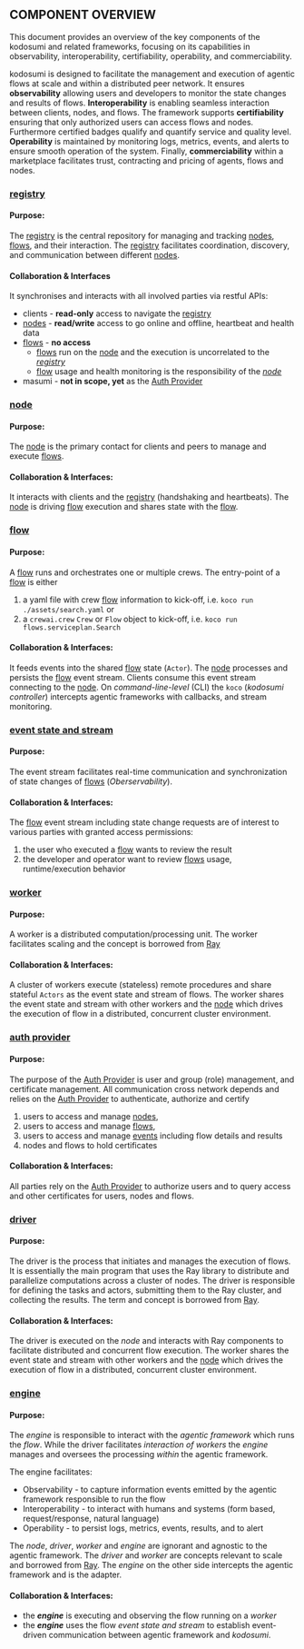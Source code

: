 ## COMPONENT OVERVIEW

This document provides an overview of the key components of the kodosumi and related frameworks, focusing on its capabilities in observability, interoperability, certifiability, operability, and commerciability. 

kodosumi is designed to facilitate the management and execution of agentic flows at scale and within a distributed peer network. It ensures **observability** allowing users and developers to monitor the state changes and results of flows. **Interoperability** is enabling seamless interaction between clients, nodes, and flows. The framework supports **certifiability** ensuring that only authorized users can access flows and nodes. Furthermore certified badges qualify and quantify service and quality level. **Operability** is maintained by monitoring logs, metrics, events, and alerts to ensure smooth operation of the system. Finally, **commerciability** within a marketplace facilitates trust, contracting and pricing of agents, flows and nodes.

### [registry](./Registry.md)

#### Purpose:

The [registry](./Registry.md) is the central repository for managing and tracking [nodes](./Nodes.md), [flows](./Flows.md), and their interaction. The [registry](./Registry.md) facilitates coordination, discovery, and communication between different [nodes](./Nodes.md). 

#### Collaboration & Interfaces

It synchronises and interacts with all involved parties via restful APIs:
* clients - **read-only** access to navigate the [registry](./Registry.md)
* [nodes](./Nodes.md) - **read/write** access to go online and offline, heartbeat and health data
* [flows](./Flows.md) - **no access** 
    * [flows](./Flows.md) run on the [node](./Nodes.md) and the execution is uncorrelated to the _[registry](./Registry.md)_
    * [flow](./Flows.md) usage and health monitoring is the responsibility of the _[node](./Nodes.md)_
* masumi - **not in scope, yet**  as the [Auth Provider](./Authentication.md)

### [node](./Nodes.md)

#### Purpose:

The [node](./Nodes.md) is the primary contact for clients and peers to manage and execute [flows](./Flows.md). 

#### Collaboration & Interfaces:

It interacts with clients and the [registry](./Registry.md) (handshaking and heartbeats). The [node](./Nodes.md) is driving [flow](./Flows.md) execution and shares state with the [flow](./Flows.md).

### [flow](./Flows.md)

#### Purpose:

A [flow](./Flows.md) runs and orchestrates one or multiple crews. The entry-point of a [flow](./Flows.md) is either
1) a yaml file with crew [flow](./Flows.md) information to kick-off, i.e. `koco run ./assets/search.yaml` or
2) a `crewai.crew` `Crew` or `Flow` object to kick-off, i.e. `koco run flows.serviceplan.Search`

#### Collaboration & Interfaces:

It feeds events into the shared [flow](./Flows.md) state (`Actor`). The [node](./Nodes.md) processes and persists the [flow](./Flows.md) event stream. Clients consume this event stream connecting to the [node](./Nodes.md). On _command-line-level_ (CLI) the `koco` (_kodosumi controller_) intercepts agentic frameworks with callbacks, and stream monitoring.

### [event state and stream](./Events.md)

#### Purpose:

The event stream facilitates real-time communication and synchronization of state changes of [flows](./Flows.md) (_Oberservability_).

#### Collaboration & Interfaces:

The [flow](./Flows.md) event stream including state change requests are of interest to various parties with granted access permissions:
1) the user who executed a [flow](./Flows.md) wants to review the result 
2) the developer and operator want to review [flows](./Flow.md) usage, runtime/execution behavior

### [worker](https://docs.ray.io/en/latest/ray-references/glossary.html#term-Worker-process-worker)

#### Purpose:

A worker is a distributed computation/processing unit. The worker facilitates scaling and the concept is borrowed from [Ray](http://www.ray.io)

#### Collaboration & Interfaces:

A cluster of workers execute (stateless) remote procedures and share stateful `Actors` as the event state and stream of flows. The worker shares the event state and stream with other workers and the [node](./Nodes.md) which drives the execution of flow in a distributed, concurrent cluster environment.

### [auth provider](./Authentication.md)

#### Purpose:

The purpose of the [Auth Provider](./Authentication.md) is user and group (role) management, and certificate management. All communication cross network depends and relies on the [Auth Provider](./Authentication.md) to authenticate, authorize and certify

1) users to access and manage [nodes](./Nodes.md),
2) users to access and manage [flows](./Flows.md), 
3) users to access and manage [events](./Events.md) including flow details and results
4) nodes and flows to hold certificates

#### Collaboration & Interfaces:

All parties rely on the [Auth Provider](./Authentication.md) to authorize users and to query access and other certificates for users, nodes and flows.

### [driver](https://docs.ray.io/en/latest/ray-references/glossary.html#term-Driver)

#### Purpose:

The driver is the process that initiates and manages the execution of flows. It is essentially the main program that uses the Ray library to distribute and parallelize computations across a cluster of nodes. The driver is responsible for defining the tasks and actors, submitting them to the Ray cluster, and collecting the results. The term and concept is borrowed from [Ray](http://www.ray.io).

#### Collaboration & Interfaces:

The driver is executed on the _node_ and interacts with Ray components to facilitate distributed and concurrent flow execution. The worker shares the event state and stream with other workers and the [node](./Nodes.md) which drives the execution of flow in a distributed, concurrent cluster environment.

### [engine](./Flows.md#flow-gateway-interface)

#### Purpose:

The _engine_ is responsible to interact with the _agentic framework_ which runs the _flow_. While the driver facilitates _interaction of workers_ the _engine_ manages and oversees the processing _within_ the agentic framework.

The engine facilitates:

* Observability - to capture information events emitted by the agentic framework responsible to run the flow
* Interoperability - to interact with humans and systems (form based, request/response, natural language)
* Operability - to persist logs, metrics, events, results, and to alert

The _node_, _driver_, _worker_ and _engine_ are ignorant and agnostic to the agentic framework. The _driver_ and _worker_ are concepts relevant to scale and borrowed from [Ray](https://www.ray.io/). The _engine_ on the other side intercepts the agentic framework and is the adapter.

#### Collaboration & Interfaces:

* the **_engine_** is executing and observing the flow running on a _worker_
* the **_engine_** uses the flow _event state and stream_ to establish event-driven communication between agentic framework and _kodosumi_.
